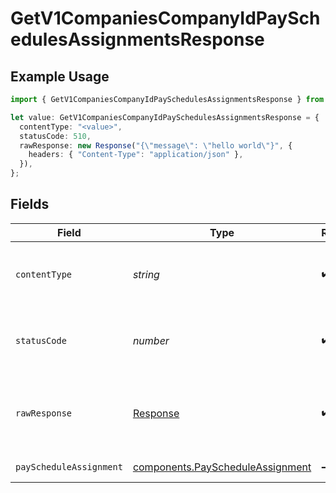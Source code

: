 # GetV1CompaniesCompanyIdPaySchedulesAssignmentsResponse

## Example Usage

```typescript
import { GetV1CompaniesCompanyIdPaySchedulesAssignmentsResponse } from "@gusto/embedded-api/models/operations/getv1companiescompanyidpayschedulesassignments.js";

let value: GetV1CompaniesCompanyIdPaySchedulesAssignmentsResponse = {
  contentType: "<value>",
  statusCode: 510,
  rawResponse: new Response("{\"message\": \"hello world\"}", {
    headers: { "Content-Type": "application/json" },
  }),
};
```

## Fields

| Field                                                                                | Type                                                                                 | Required                                                                             | Description                                                                          |
| ------------------------------------------------------------------------------------ | ------------------------------------------------------------------------------------ | ------------------------------------------------------------------------------------ | ------------------------------------------------------------------------------------ |
| `contentType`                                                                        | *string*                                                                             | :heavy_check_mark:                                                                   | HTTP response content type for this operation                                        |
| `statusCode`                                                                         | *number*                                                                             | :heavy_check_mark:                                                                   | HTTP response status code for this operation                                         |
| `rawResponse`                                                                        | [Response](https://developer.mozilla.org/en-US/docs/Web/API/Response)                | :heavy_check_mark:                                                                   | Raw HTTP response; suitable for custom response parsing                              |
| `payScheduleAssignment`                                                              | [components.PayScheduleAssignment](../../models/components/payscheduleassignment.md) | :heavy_minus_sign:                                                                   | Example response                                                                     |